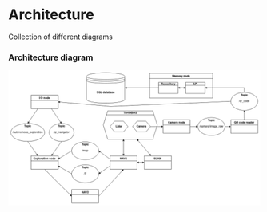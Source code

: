 # Architecture #

Collection of different diagrams

### Architecture diagram ###

![Architecture diagram](images/ros2.drawio.png)